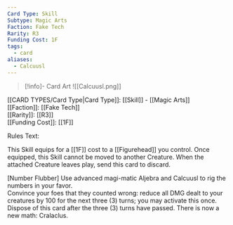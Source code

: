 ```yaml
---
Card Type: Skill
Subtype: Magic Arts
Faction: Fake Tech
Rarity: R3
Funding Cost: 1F
tags:
  - card
aliases:
  - Calcuusl
---
```

> [!info]- Card Art
> ![[Calcuusl.png]]

[[CARD TYPES/Card Type|Card Type]]: [[Skill]] - [[Magic Arts]]  
[[Faction]]: [[Fake Tech]]  
[[Rarity]]: [[R3]]  
[[Funding Cost]]: [[1F]]  

Rules Text:  

This Skill equips for a [[1F]] cost to a [[Figurehead]] you control.
Once equipped, this Skill cannot be moved to another Creature.
When the attached Creature leaves play, send this card to discard.  

[Number Flubber] Use advanced magi-matic Aljebra and Calcuusl to rig the numbers in your favor.  
Convince your foes that they counted wrong: reduce all DMG dealt to your creatures by 100 for the next three (3) turns; you may activate this once.
Dispose of this card after the three (3) turns have passed. There is now a new math: Cralaclus.  